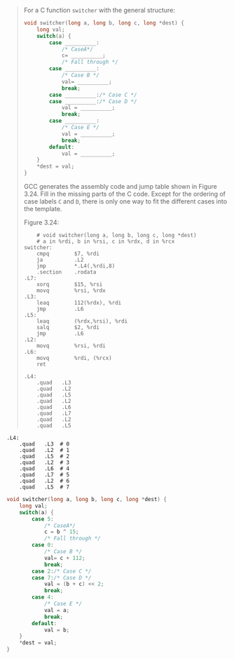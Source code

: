 > For a C function `switcher` with the general structure:
> ```C
> void switcher(long a, long b, long c, long *dest) {
>     long val;
>     switch(a) {
>         case __________:
>             /* CaseA*/
>             c= __________;
>             /* Fall through */
>         case __________:
>             /* Case B */
>             val= __________;
>             break;
>         case __________:/* Case C */
>         case __________:/* Case D */
>             val = __________;
>             break;
>         case __________:
>             /* Case E */
>             val = __________;
>             break;
>         default:
>             val = __________;
>     }
>     *dest = val;
> }
> ```
> GCC generates the assembly code and jump table shown in Figure 3.24. Fill in
> the missing parts of the C code. Except for the ordering of case labels `C`
> and `D`, there is only one way to fit the different cases into the template.
> 
> Figure 3.24:
> ```Assembly
>     # void switcher(long a, long b, long c, long *dest)
>     # a in %rdi, b in %rsi, c in %rdx, d in %rcx
> switcher:
>     cmpq        $7, %rdi
>     ja          .L2
>     jmp         *.L4(,%rdi,8)
>     .section    .rodata
> .L7:
>     xorq        $15, %rsi
>     movq        %rsi, %rdx
> .L3:
>     leaq        112(%rdx), %rdi
>     jmp         .L6
> .L5:
>     leaq        (%rdx,%rsi), %rdi
>     salq        $2, %rdi
>     jmp         .L6
> .L2:
>     movq        %rsi, %rdi
> .L6:
>     movq        %rdi, (%rcx)
>     ret
> ```
> 
> ```Assembly
> .L4:
>     .quad   .L3
>     .quad   .L2
>     .quad   .L5
>     .quad   .L2
>     .quad   .L6
>     .quad   .L7
>     .quad   .L2
>     .quad   .L5
> ```

```Assembly
.L4:
    .quad   .L3  # 0
    .quad   .L2  # 1
    .quad   .L5  # 2
    .quad   .L2  # 3
    .quad   .L6  # 4
    .quad   .L7  # 5
    .quad   .L2  # 6
    .quad   .L5  # 7
```

```C
void switcher(long a, long b, long c, long *dest) {
    long val;
    switch(a) {
        case 5:
            /* CaseA*/
            c = b ^ 15;
            /* Fall through */
        case 0:
            /* Case B */
            val= c + 112;
            break;
        case 2:/* Case C */
        case 7:/* Case D */
            val = (b + c) << 2;
            break;
        case 4:
            /* Case E */
            val = a;
            break;
        default:
            val = b;
    }
    *dest = val;
}
```

